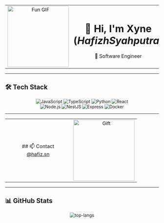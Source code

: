 <!-- ==================== HEADER ==================== -->
<table width="100%">
  <tr>
    <td align="center" width="40%">
      <img src="https://media.giphy.com/media/3o7abB06u9bNzA8lu8/giphy.gif" width="200" alt="Fun GIF"/>
    </td>
    <td align="center" width="60%">
      <h1>👋 Hi, I'm <strong>Xyne</strong> (<em>HafizhSyahputra</em>)</h1>
      <p>🚀 Software Engineer </p>
    </td>
  </tr>
</table>

---

<!-- ==================== TECH STACK ==================== -->
## 🛠️ Tech Stack
<div align="center">
  <img src="https://img.shields.io/badge/JavaScript-F7DF1E?logo=javascript&logoColor=black" alt="JavaScript" />
  <img src="https://img.shields.io/badge/TypeScript-3178C6?logo=typescript&logoColor=white" alt="TypeScript" />
  <img src="https://img.shields.io/badge/Python-3776AB?logo=python&logoColor=white" alt="Python" />
  <img src="https://img.shields.io/badge/React-20232A?logo=react&logoColor=61DAFB" alt="React" /><br/>
  <img src="https://img.shields.io/badge/Node.js-339933?logo=node.js&logoColor=white" alt="Node.js" />
  <img src="https://img.shields.io/badge/NestJS-E0234E?logo=nestjs&logoColor=white" alt="NestJS" />
  <img src="https://img.shields.io/badge/Express-000000?logo=express&logoColor=white" alt="Express" />
  <img src="https://img.shields.io/badge/Docker-2496ED?logo=docker&logoColor=white" alt="Docker" />
</div>

---

<!-- ==================== CONTACT & GIF ==================== -->
<table width="100%">
  <tr>
    <td align="center" width="50%">
      ## 📫 Contact<br/>
      <a href="https://instagram.com/hafiz.sn">@hafiz.sn</a>
    </td>
    <td align="center" width="50%">
      <img src="https://media.giphy.com/media/3ohhwH6fQ3YJxZDdWk/giphy.gif" width="200" alt="Gift" />
    </td>
  </tr>
</table>

---

<!-- ==================== STATS ==================== -->
## 📊 GitHub Stats
<p align="center">
  <!-- Top Languages -->
  <img src="https://github-readme-stats.vercel.app/api/top-langs/?username=HafizhSyahputra&layout=compact&theme=dark" alt="top-langs" />
</p>
